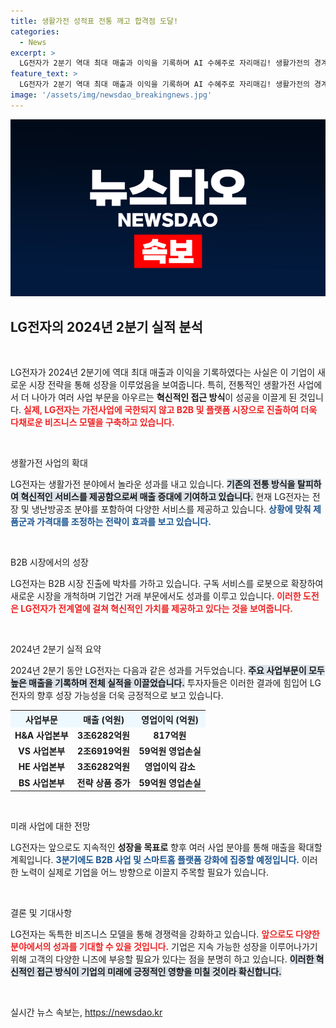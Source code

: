 ```yaml
---
title: 생활가전 성적표 전통 깨고 합격점 도달!
categories:
  - News
excerpt: >
  LG전자가 2분기 역대 최대 매출과 이익을 기록하며 AI 수혜주로 자리매김! 생활가전의 경계를 넘어 전장 및 로봇 시장으로 확장한 전략이 주효, 더욱 기대되는 3분기 실적은? 클릭해서 확인하세요!
feature_text: >
  LG전자가 2분기 역대 최대 매출과 이익을 기록하며 AI 수혜주로 자리매김! 생활가전의 경계를 넘어 전장 및 로봇 시장으로 확장한 전략이 주효, 더욱 기대되는 3분기 실적은? 클릭해서 확인하세요!
image: '/assets/img/newsdao_breakingnews.jpg'
---
```


<p><img src="/assets/img/newsdao_breakingnews.jpg" alt="implanttips 속보" /></p>

<h2 data-ke-size="size26">LG전자의 2024년 2분기 실적 분석</h2>

<p data-ke-size="size16">&nbsp;</p>

<p>LG전자가 2024년 2분기에 역대 최대 매출과 이익을 기록하였다는 사실은 이 기업이 새로운 시장 전략을 통해 성장을 이루었음을 보여줍니다. 특히, 전통적인 생활가전 사업에서 더 나아가 여러 사업 부문을 아우르는 <b>혁신적인 접근 방식</b>이 성공을 이끌게 된 것입니다. <b><span style="color: #ee2323;">실제, LG전자는 가전사업에 국한되지 않고 B2B 및 플랫폼 시장으로 진출하여 더욱 다채로운 비즈니스 모델을 구축하고 있습니다.</span></b> </p>

<p data-ke-size="size16">&nbsp;</p>

<p>생활가전 사업의 확대</p>

<p>LG전자는 생활가전 분야에서 놀라운 성과를 내고 있습니다. <b><span style="background-color: #21538527;">기존의 전통 방식을 탈피하여 혁신적인 서비스를 제공함으로써 매출 증대에 기여하고 있습니다.</span></b> 현재 LG전자는 전장 및 냉난방공조 분야를 포함하여 다양한 서비스를 제공하고 있습니다. <b><span style="color: #1a5490;">상황에 맞춰 제품군과 가격대를 조정하는 전략이 효과를 보고 있습니다.</span></b></p>

<p data-ke-size="size16">&nbsp;</p>

<p>B2B 시장에서의 성장</p>

<p>LG전자는 B2B 시장 진출에 박차를 가하고 있습니다. 구독 서비스를 로봇으로 확장하여 새로운 시장을 개척하며 기업간 거래 부문에서도 성과를 이루고 있습니다. <b><span style="color: #ee2323;">이러한 도전은 LG전자가 전계열에 걸쳐 혁신적인 가치를 제공하고 있다는 것을 보여줍니다.</span></b> </p>

<p data-ke-size="size16">&nbsp;</p>

<p>2024년 2분기 실적 요약</p>

<p>2024년 2분기 동안 LG전자는 다음과 같은 성과를 거두었습니다. <b><span style="background-color: #21538527;">주요 사업부문이 모두 높은 매출을 기록하며 전체 실적을 이끌었습니다.</span></b> 투자자들은 이러한 결과에 힘입어 LG전자의 향후 성장 가능성을 더욱 긍정적으로 보고 있습니다. </p>

<table style="width: 100%; border-collapse: collapse;">
<tr>
<th style="text-align: center; background-color: #eef9ff;">사업부문</th>
<th style="text-align: center; background-color: #eef9ff;">매출 (억원)</th>
<th style="text-align: center; background-color: #eef9ff;">영업이익 (억원)</th>
</tr>
<tr>
<td style="text-align: center; height: 17px;"><b>H&A 사업본부</b></td>
<td style="text-align: center; height: 17px;"><b>3조6282억원</b></td>
<td style="text-align: center; height: 17px;"><b>817억원</b></td>
</tr>
<tr>
<td style="text-align: center; height: 17px;"><b>VS 사업본부</b></td>
<td style="text-align: center; height: 17px;"><b>2조6919억원</b></td>
<td style="text-align: center; height: 17px;"><b>59억원 영업손실</b></td>
</tr>
<tr>
<td style="text-align: center; height: 17px;"><b>HE 사업본부</b></td>
<td style="text-align: center; height: 17px;"><b>3조6282억원</b></td>
<td style="text-align: center; height: 17px;"><b>영업이익 감소</b></td>
</tr>
<tr>
<td style="text-align: center; height: 17px;"><b>BS 사업본부</b></td>
<td style="text-align: center; height: 17px;"><b> 전략 상품 증가</b></td>
<td style="text-align: center; height: 17px;"><b>59억원 영업손실</b></td>
</tr>
</table>

<p data-ke-size="size16">&nbsp;</p>

<p>미래 사업에 대한 전망</p>

<p>LG전자는 앞으로도 지속적인 <b>성장을 목표로</b> 향후 여러 사업 분야를 통해 매출을 확대할 계획입니다. <b><span style="color: #1a5490;">3분기에도 B2B 사업 및 스마트홈 플랫폼 강화에 집중할 예정입니다.</span></b> 이러한 노력이 실제로 기업을 어느 방향으로 이끌지 주목할 필요가 있습니다. </p>

<p data-ke-size="size16">&nbsp;</p>

<p>결론 및 기대사항</p>

<p>LG전자는 독특한 비즈니스 모델을 통해 경쟁력을 강화하고 있습니다. <b><span style="color: #ee2323;">앞으로도 다양한 분야에서의 성과를 기대할 수 있을 것입니다.</span></b> 기업은 지속 가능한 성장을 이루어나가기 위해 고객의 다양한 니즈에 부응할 필요가 있다는 점을 분명히 하고 있습니다. <b><span style="background-color: #21538527;">이러한 혁신적인 접근 방식이 기업의 미래에 긍정적인 영향을 미칠 것이라 확신합니다.</span></b> </p>

<p data-ke-size="size16">&nbsp;</p>
실시간 뉴스 속보는, <a href="https://newsdao.kr" rel="dofollow">https://newsdao.kr</a>


